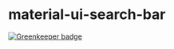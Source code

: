 # material-ui-search-bar

[![Greenkeeper badge](https://badges.greenkeeper.io/TeamWertarbyte/material-ui-search-bar.svg)](https://greenkeeper.io/)